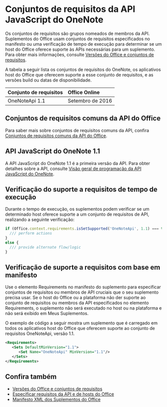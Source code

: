 # <a name="onenote-javascript-api-requirement-sets"></a>Conjuntos de requisitos da API JavaScript do OneNote

Os conjuntos de requisitos são grupos nomeados de membros da API. Suplementos do Office usam conjuntos de requisitos especificados no manifesto ou uma verificação de tempo de execução para determinar se um host do Office oferece suporte às APIs necessárias para um suplemento. Para obter mais informações, consulte [Versões do Office e conjuntos de requisitos](https://docs.microsoft.com/office/dev/add-ins/develop/office-versions-and-requirement-sets).

A tabela a seguir lista os conjuntos de requisitos do OneNote, os aplicativos host do Office que oferecem suporte a esse conjunto de requisitos, e as versões build ou datas de disponibilidade.

|  Conjunto de requisitos  |  Office Online | 
|:-----|:-----|
| OneNoteApi 1.1  | Setembro de 2016 |  

## <a name="office-common-api-requirement-sets"></a>Conjuntos de requisitos comuns da API do Office

Para saber mais sobre conjuntos de requisitos comuns da API, confira [Conjuntos de requisitos comuns da API do Office](office-add-in-requirement-sets.md).

## <a name="onenote-javascript-api-11"></a>API JavaScript do OneNote 1.1 

A API JavaScript do OneNote 1.1 é a primeira versão da API. Para obter detalhes sobre a API, consulte [Visão geral de programação da API JavaScript do OneNote](https://docs.microsoft.com/office/dev/add-ins/onenote/onenote-add-ins-programming-overview).

## <a name="runtime-requirement-support-check"></a>Verificação do suporte a requisitos de tempo de execução

Durante o tempo de execução, os suplementos podem verificar se um determinado host oferece suporte a um conjunto de requisitos de API, realizando a seguinte verificação: 

```js
if (Office.context.requirements.isSetSupported('OneNoteApi', 1.1) === true) {
  /// perform actions
}
else {
  /// provide alternate flow/logic
}
```

## <a name="manifest-based-requirement-support-check"></a>Verificação de suporte a requisitos com base em manifesto

Use o elemento Requirements no manifesto do suplemento para especificar conjuntos de requisitos ou membros de API cruciais que o seu suplemento precisa usar. Se o host do Office ou a plataforma não der suporte ao conjunto de requisitos ou membros da API especificados no elemento Requirements, o suplemento não será executado no host ou na plataforma e não será exibido em Meus Suplementos.

O exemplo de código a seguir mostra um suplemento que é carregado em todos os aplicativos host do Office que oferecem suporte ao conjunto de requisitos OneNoteApi, versão 1.1.

```xml
<Requirements>
   <Sets DefaultMinVersion="1.1">
      <Set Name="OneNoteApi" MinVersion="1.1"/>
   </Sets>
</Requirements>
```

## <a name="see-also"></a>Confira também

- [Versões do Office e conjuntos de requisitos](https://docs.microsoft.com/office/dev/add-ins/develop/office-versions-and-requirement-sets)
- [Especificar requisitos da API e de hosts do Office](https://docs.microsoft.com/office/dev/add-ins/develop/specify-office-hosts-and-api-requirements)
- [Manifesto XML dos Suplementos do Office](https://docs.microsoft.com/office/dev/add-ins/develop/add-in-manifests)
